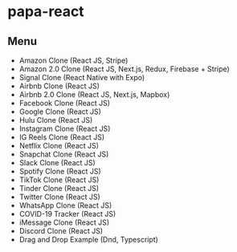 # papa-react

## Menu

- Amazon Clone (React JS, Stripe)
- Amazon 2.0 Clone (React JS, Next.js, Redux, Firebase + Stripe)
- Signal Clone (React Native with Expo)
- Airbnb Clone (React JS)
- Airbnb 2.0 Clone (React JS, Next.js, Mapbox)
- Facebook Clone (React JS)
- Google Clone (React JS)
- Hulu Clone (React JS)
- Instagram Clone (React JS)
- IG Reels Clone (React JS)
- Netflix Clone (React JS)
- Snapchat Clone (React JS)
- Slack Clone (React JS)
- Spotify Clone (React JS)
- TikTok Clone (React JS)
- Tinder Clone (React JS)
- Twitter Clone (React JS)
- WhatsApp Clone (React JS)
- COVID-19 Tracker (React JS)
- iMessage Clone (React JS)
- Discord Clone (React JS)
- Drag and Drop Example (Dnd, Typescript)
